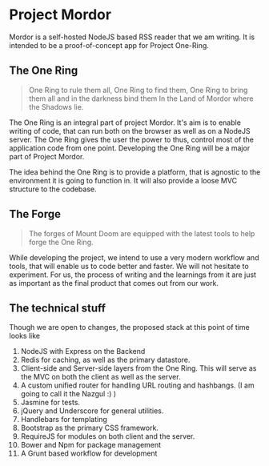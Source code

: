 # Project Mordor

Mordor is a self-hosted NodeJS based RSS reader that we am writing. It is intended to be a proof-of-concept app for Project One-Ring. 

## The One Ring

> One Ring to rule them all, One Ring to find them,
> One Ring to bring them all and in the darkness bind them
> In the Land of Mordor where the Shadows lie.

The One Ring is an integral part of project Mordor. It's aim is to enable writing of code, that can run both on the browser as well as on a NodeJS server. The One Ring gives the user the power to thus, control most of the application code from one point. Developing the One Ring will be a major part of Project Mordor. 

The idea behind the One Ring is to provide a platform, that is agnostic to the environment it is going to function in. It will also provide a loose MVC structure to the codebase. 

## The Forge

> The forges of Mount Doom are equipped with the latest tools to help forge the One Ring. 

While developing the project, we intend to use a very modern workflow and tools, that will enable us to code better and faster. We will not hesitate to experiment. For us, the process of writing and the learnings from it are just as important as the final product that comes out from our work. 

## The technical stuff

Though we are open to changes, the proposed stack at this point of time looks like

1. NodeJS with Express on the Backend
2. Redis for caching, as well as the primary datastore. 
3. Client-side and Server-side layers from the One Ring. This will serve as the MVC on both the client as well as the server. 
4. A custom unified router for handling URL routing and hashbangs. (I am going to call it the Nazgul :) )
5. Jasmine for tests. 
6. jQuery and Underscore for general utilities. 
7. Handlebars for templating
8. Bootstrap as the primary CSS framework. 
9. RequireJS for modules on both client and the server. 
10. Bower and Npm for package management
11. A Grunt based workflow for development